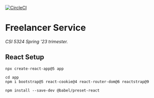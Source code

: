 [![CircleCI](https://dl.circleci.com/status-badge/img/gh/ronwellman/CSI5324_Group_Project/tree/main.svg?style=svg&circle-token=ed5ca9454aacbe5ad9f5cd07e65bdc64f63e5a9a)](https://dl.circleci.com/status-badge/redirect/gh/ronwellman/CSI5324_Group_Project/tree/main)

# Freelancer Service

*CSI 5324 Spring '23 trimester.*


## React Setup
```
npx create-react-app@5 app
```

```
cd app
npm i bootstrap@5 react-cookie@4 react-router-dom@6 reactstrap@9
```

```
npm install --save-dev @babel/preset-react
```
